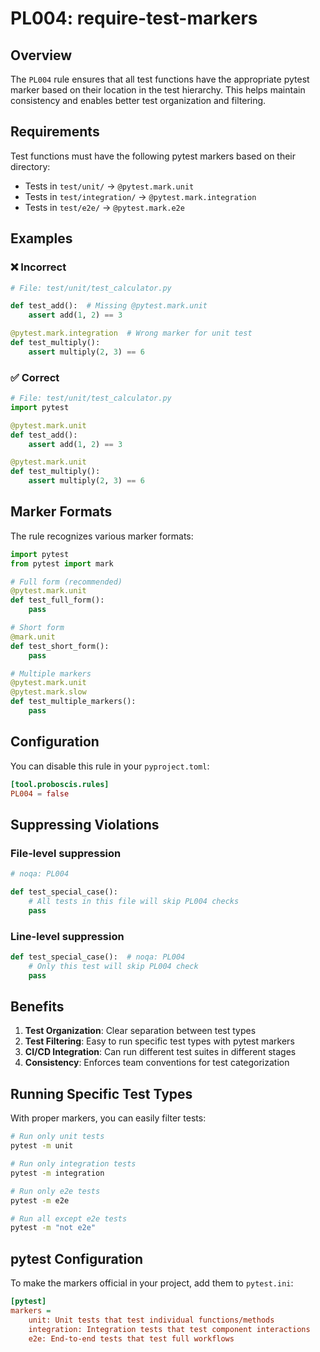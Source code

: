 # PL004: require-test-markers

## Overview

The `PL004` rule ensures that all test functions have the appropriate pytest marker based on their location in the test hierarchy. This helps maintain consistency and enables better test organization and filtering.

## Requirements

Test functions must have the following pytest markers based on their directory:

- Tests in `test/unit/` → `@pytest.mark.unit`
- Tests in `test/integration/` → `@pytest.mark.integration`
- Tests in `test/e2e/` → `@pytest.mark.e2e`

## Examples

### ❌ Incorrect

```python
# File: test/unit/test_calculator.py

def test_add():  # Missing @pytest.mark.unit
    assert add(1, 2) == 3

@pytest.mark.integration  # Wrong marker for unit test
def test_multiply():
    assert multiply(2, 3) == 6
```

### ✅ Correct

```python
# File: test/unit/test_calculator.py
import pytest

@pytest.mark.unit
def test_add():
    assert add(1, 2) == 3

@pytest.mark.unit
def test_multiply():
    assert multiply(2, 3) == 6
```

## Marker Formats

The rule recognizes various marker formats:

```python
import pytest
from pytest import mark

# Full form (recommended)
@pytest.mark.unit
def test_full_form():
    pass

# Short form
@mark.unit
def test_short_form():
    pass

# Multiple markers
@pytest.mark.unit
@pytest.mark.slow
def test_multiple_markers():
    pass
```

## Configuration

You can disable this rule in your `pyproject.toml`:

```toml
[tool.proboscis.rules]
PL004 = false
```

## Suppressing Violations

### File-level suppression

```python
# noqa: PL004

def test_special_case():
    # All tests in this file will skip PL004 checks
    pass
```

### Line-level suppression

```python
def test_special_case():  # noqa: PL004
    # Only this test will skip PL004 check
    pass
```

## Benefits

1. **Test Organization**: Clear separation between test types
2. **Test Filtering**: Easy to run specific test types with pytest markers
3. **CI/CD Integration**: Can run different test suites in different stages
4. **Consistency**: Enforces team conventions for test categorization

## Running Specific Test Types

With proper markers, you can easily filter tests:

```bash
# Run only unit tests
pytest -m unit

# Run only integration tests
pytest -m integration

# Run only e2e tests
pytest -m e2e

# Run all except e2e tests
pytest -m "not e2e"
```

## pytest Configuration

To make the markers official in your project, add them to `pytest.ini`:

```ini
[pytest]
markers =
    unit: Unit tests that test individual functions/methods
    integration: Integration tests that test component interactions
    e2e: End-to-end tests that test full workflows
```